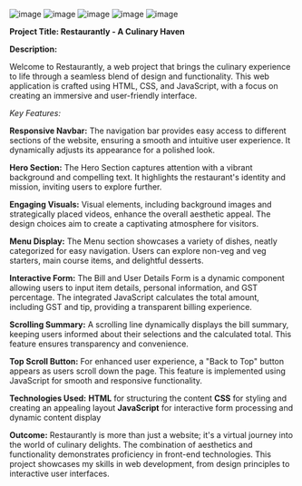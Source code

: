 ![image](https://github.com/Revanth-Raju/Restaurantly/assets/149313258/3f4cee82-c0c0-4d17-a6ec-5f7c2428dd04)
![image](https://github.com/Revanth-Raju/Restaurantly/assets/149313258/3f4d1ad2-4515-46ba-afa2-a053ff82f86e)
![image](https://github.com/Revanth-Raju/Restaurantly/assets/149313258/53fa66e3-783f-43a5-8f3b-007d678601ef)
![image](https://github.com/Revanth-Raju/Restaurantly/assets/149313258/b1611775-960f-4965-ad42-a661a0d695ea)
![image](https://github.com/Revanth-Raju/Restaurantly/assets/149313258/e1decf81-bab4-4bb0-87b3-7f85b3ab9f19)

**Project Title: Restaurantly - A Culinary Haven**

**Description:**

Welcome to Restaurantly, a web project that brings the culinary experience to life through a seamless blend of design and functionality. This web application is crafted using HTML, CSS, and JavaScript, with a focus on creating an immersive and user-friendly interface.

*Key Features:*

**Responsive Navbar:**
The navigation bar provides easy access to different sections of the website, ensuring a smooth and intuitive user experience. It dynamically adjusts its appearance for a polished look.

**Hero Section:**
The Hero Section captures attention with a vibrant background and compelling text. It highlights the restaurant's identity and mission, inviting users to explore further.

**Engaging Visuals:**
Visual elements, including background images and strategically placed videos, enhance the overall aesthetic appeal. The design choices aim to create a captivating atmosphere for visitors.

**Menu Display:**
The Menu section showcases a variety of dishes, neatly categorized for easy navigation. Users can explore non-veg and veg starters, main course items, and delightful desserts.

**Interactive Form:**
The Bill and User Details Form is a dynamic component allowing users to input item details, personal information, and GST percentage. The integrated JavaScript calculates the total amount, including GST and tip, providing a transparent billing experience.

**Scrolling Summary:**
A scrolling line dynamically displays the bill summary, keeping users informed about their selections and the calculated total. This feature ensures transparency and convenience.

**Top Scroll Button:**
For enhanced user experience, a "Back to Top" button appears as users scroll down the page. This feature is implemented using JavaScript for smooth and responsive functionality.

**Technologies Used:**
**HTML** for structuring the content
**CSS** for styling and creating an appealing layout
**JavaScript** for interactive form processing and dynamic content display

**Outcome:**
Restaurantly is more than just a website; it's a virtual journey into the world of culinary delights. The combination of aesthetics and functionality demonstrates proficiency in front-end technologies. This project showcases my skills in web development, from design principles to interactive user interfaces.
